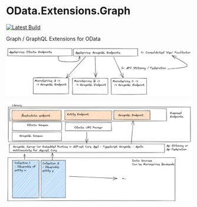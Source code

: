 # OData.Extensions.Graph

[![Latest Build](https://github.com/tsharp/OData.Extensions.Graph/actions/workflows/dotnet_official.yml/badge.svg)](https://github.com/tsharp/OData.Extensions.Graph/actions/workflows/dotnet_official.yml)

Graph / GraphQL Extensions for OData

![High Level Architecture - Microservices](./docs/assets/high-level-2.png)

![High Level Architecture - Module Breakdown](./docs/assets/high-level-1.png)
